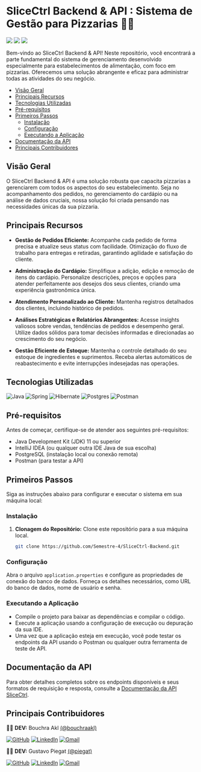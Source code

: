 ﻿# SliceCtrl Backend & API : Sistema de Gestão para Pizzarias 🍕🔌
 
<div>
  <img src="https://img.shields.io/github/stars/Semestre-4/SliceCtrl-Backend?color=232323&label=SliceCtrl-Backend&logo=github&labelColor=232323">
    <img src="https://img.shields.io/badge/Semestre-4-b820f9?labelColor=b820f9&logo=githubsponsors&logoColor=fff">
    <img src="https://img.shields.io/static/v1?label=&message=Java&color=007396&logo=java&logoColor=FFFFFF">
</div>

<p></p>

<p>Bem-vindo ao SliceCtrl Backend & API! Neste repositório, você encontrará a parte fundamental do sistema de gerenciamento desenvolvido especialmente para estabelecimentos de alimentação, com foco em pizzarias. Oferecemos uma solução abrangente e eficaz para administrar todas as atividades do seu negócio.</p>

- [Visão Geral](#visão-geral)
- [Principais Recursos](#principais-recursos)
- [Tecnologias Utilizadas](#tecnologias-utilizadas)
- [Pré-requisitos](pré-requisitos)
- [Primeiros Passos](#primeiros-passos)
  - [Instalação](#instalação)
  - [Configuração](#configuração)
  - [Executando a Aplicação](#executando-a-aplicação)
- [Documentação da API](#documentação-da-api)
- [Principais Contribuidores](#principais-contribuidores)


## Visão Geral
O SliceCtrl Backend & API é uma solução robusta que capacita pizzarias a gerenciarem com todos os aspectos do seu estabelecimento. Seja no acompanhamento dos pedidos, no gerenciamento do cardápio ou na análise de dados cruciais, nossa solução foi criada pensando nas necessidades únicas da sua pizzaria.

## Principais Recursos

- **Gestão de Pedidos Eficiente:** Acompanhe cada pedido de forma precisa e atualize seus status com facilidade. Otimização do fluxo de trabalho para entregas e retiradas, garantindo agilidade e satisfação do cliente.

- **Administração do Cardápio:**
Simplifique a adição, edição e remoção de itens do cardápio. Personalize descrições, preços e opções para atender perfeitamente aos desejos dos seus clientes, criando uma experiência gastronômica única.

- **Atendimento Personalizado ao Cliente:**
Mantenha registros detalhados dos clientes, incluindo histórico de pedidos.

- **Análises Estratégicas e Relatórios Abrangentes:**
Acesse insights valiosos sobre vendas, tendências de pedidos e desempenho geral. Utilize dados sólidos para tomar decisões informadas e direcionadas ao crescimento do seu negócio.

- **Gestão Eficiente de Estoque:**
Mantenha o controle detalhado do seu estoque de ingredientes e suprimentos. Receba alertas automáticos de reabastecimento e evite interrupções indesejadas nas operações.

## Tecnologias Utilizadas
![Java](https://img.shields.io/badge/java-%23ED8B00.svg?style=for-the-badge&logo=openjdk&logoColor=white)
![Spring](https://img.shields.io/badge/spring-%236DB33F.svg?style=for-the-badge&logo=spring&logoColor=white)
![Hibernate](https://img.shields.io/badge/Hibernate-59666C?style=for-the-badge&logo=Hibernate&logoColor=white)
![Postgres](https://img.shields.io/badge/postgres-%23316192.svg?style=for-the-badge&logo=postgresql&logoColor=white)
![Postman](https://img.shields.io/badge/Postman-FF6C37?style=for-the-badge&logo=postman&logoColor=white)

## Pré-requisitos

Antes de começar, certifique-se de atender aos seguintes pré-requisitos:

- Java Development Kit (JDK) 11 ou superior
- IntelliJ IDEA (ou qualquer outra IDE Java de sua escolha)
- PostgreSQL (instalação local ou conexão remota)
- Postman (para testar a API)

## Primeiros Passos

Siga as instruções abaixo para configurar e executar o sistema em sua máquina local:

### Instalação

1. **Clonagem do Repositório:** Clone este repositório para a sua máquina local.

   ```bash
   git clone https://github.com/Semestre-4/SliceCtrl-Backend.git
   
### Configuração

Abra o arquivo `application.properties` e configure as propriedades de conexão do banco de dados. Forneça os detalhes necessários, como URL do banco de dados, nome de usuário e senha.

### Executando a Aplicação

- Compile o projeto para baixar as dependências e compilar o código.
- Execute a aplicação usando a configuração de execução ou depuração da sua IDE.
- Uma vez que a aplicação esteja em execução, você pode testar os endpoints da API usando o Postman ou qualquer outra ferramenta de teste de API.

## Documentação da API

Para obter detalhes completos sobre os endpoints disponíveis e seus formatos de requisição e resposta, consulte a [Documentação da API SliceCtrl](https://documenter.getpostman.com/view/26107948/2s9Y5SW5db).

## Principais Contribuidores

👩‍💻 **DEV:** Bouchra Akl [(@bouchraakl)](https://github.com/bouchraakl)

[![GitHub](https://img.shields.io/badge/GitHub-%23121011.svg?style=for-the-badge&logo=github&logoColor=white)](https://github.com/bouchraakl)
[![LinkedIn](https://img.shields.io/badge/LinkedIn-%230077B5.svg?style=for-the-badge&logo=linkedin&logoColor=white)](https://www.linkedin.com/in/bouchra-akl/)
[![Gmail](https://img.shields.io/badge/Gmail-D14836?style=for-the-badge&logo=gmail&logoColor=white)](mailto:bushraakl1234@gmail.com)


👨‍💻 **DEV:** Gustavo Piegat [(@piegat)](https://github.com/Piegat)

[![GitHub](https://img.shields.io/badge/GitHub-%23121011.svg?style=for-the-badge&logo=github&logoColor=white)](https://github.com/Piegat)
[![LinkedIn](https://img.shields.io/badge/LinkedIn-%230077B5.svg?style=for-the-badge&logo=linkedin&logoColor=white)](https://www.linkedin.com/in/gustavopiegat/)
[![Gmail](https://img.shields.io/badge/Gmail-D14836?style=for-the-badge&logo=gmail&logoColor=white)](mailto:gustavopiegat2004@gmail.com)
